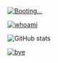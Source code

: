 
[![Booting...](https://readme-typing-svg.herokuapp.com?color=00ff00&multiline=true&height=140&lines=Initializing%20terminal...%0ALoading%20modules...%0AConnecting%20to%20GitHub...%0AAccess%20Granted%20%E2%9C%93)](https://git.io/typing-svg)

[![whoami](https://readme-typing-svg.herokuapp.com?color=00ff00&multiline=true&height=70&lines=$%20whoami%0ASamyam%20—%20Software%20Engineer%20in%20the%20making%0AQuantum%20Computing%20Learner)](https://git.io/typing-svg)

![GitHub stats](https://github-readme-stats.vercel.app/api?username=YOURUSERNAME&show_icons=true&theme=radical)

[![bye](https://readme-typing-svg.herokuapp.com?color=00ff00&height=40&lines=$%20echo%20Thanks%20for%20visiting!%0A$%20exit)](https://git.io/typing-svg)
